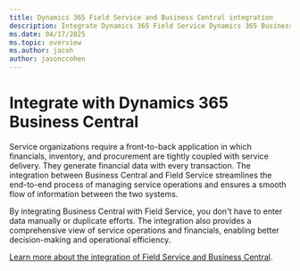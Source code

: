 ```yaml
---
title: Dynamics 365 Field Service and Business Central integration
description: Integrate Dynamics 365 Field Service Dynamics 365 Business Central to streamline service operations and financials.
ms.date: 04/17/2025
ms.topic: overview
ms.author: jacoh
author: jasonccohen
---
```


# Integrate with Dynamics 365 Business Central

Service organizations require a front-to-back application in which financials, inventory, and procurement are tightly coupled with service delivery. They generate financial data with every transaction. The integration between Business Central and Field Service streamlines the end-to-end process of managing service operations and ensures a smooth flow of information between the two systems.

By integrating Business Central with Field Service, you don't have to enter data manually or duplicate efforts. The integration also provides a comprehensive view of service operations and financials, enabling better decision-making and operational efficiency.

[Learn more about the integration of Field Service and Business Central](/dynamics365/business-central/admin-integrate-field-service).
